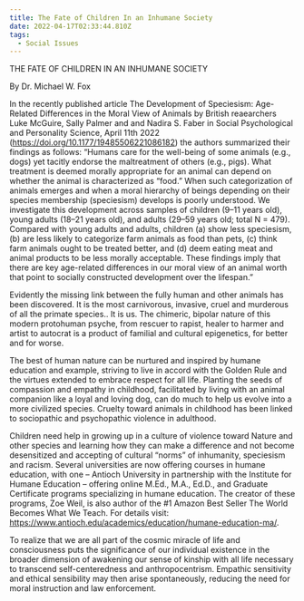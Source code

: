 ```yaml
---
title: The Fate of Children In an Inhumane Society
date: 2022-04-17T02:33:44.810Z
tags:
  - Social Issues
---
```

THE FATE OF CHILDREN IN AN INHUMANE SOCIETY

By Dr. Michael W. Fox 

In the recently published article The Development of Speciesism: Age-Related Differences in the Moral View of Animals by British reaearchers Luke McGuire, Sally Palmer and and Nadira S. Faber in Social Psychological and Personality Science, April 11th 2022 (https://doi.org/10.1177/19485506221086182) the authors summarized their findings as follows: “Humans care for the well-being of some animals (e.g., dogs) yet tacitly endorse the maltreatment of others (e.g., pigs). What treatment is deemed morally appropriate for an animal can depend on whether the animal is characterized as “food.” When such categorization of animals emerges and when a moral hierarchy of beings depending on their species membership (speciesism) develops is poorly understood. We investigate this development across samples of children (9–11 years old), young adults (18–21 years old), and adults (29–59 years old; total N = 479). Compared with young adults and adults, children (a) show less speciesism, (b) are less likely to categorize farm animals as food than pets, (c) think farm animals ought to be treated better, and (d) deem eating meat and animal products to be less morally acceptable. These findings imply that there are key age-related differences in our moral view of an animal worth that point to socially constructed development over the lifespan.”


Evidently the missing link between the fully human and other animals has been discovered. It is the most carnivorous, invasive, cruel and murderous of all the primate species.. It is us. The chimeric, bipolar nature of this modern protohuman psyche, from rescuer to rapist, healer to harmer and artist to autocrat is a product of familial and cultural epigenetics, for better and for worse.


 The best of human nature can be nurtured and inspired by humane education and example, striving to live in accord with the Golden Rule and the virtues extended to embrace respect for all life. Planting the seeds of compassion and empathy in childhood, facilitated by living with an animal companion like a loyal and loving dog, can do much to help us evolve into a more civilized species. Cruelty toward animals in childhood has been linked to sociopathic and psychopathic violence in adulthood.

 Children need help in growing up in a culture of violence toward Nature and other species and learning how they can make a difference and not become desensitized and accepting of cultural “norms” of inhumanity, speciesism and racism. Several universities are now offering courses in humane education, with one – Antioch University in partnership with the Institute for Humane Education – offering online M.Ed., M.A., Ed.D., and Graduate Certificate programs specializing in humane education. The creator of these programs, Zoe Weil, is also author of  the #1 Amazon Best Seller The World Becomes What We Teach. For details visit: https://www.antioch.edu/academics/education/humane-education-ma/. 
   
To realize that we are all part of the cosmic miracle of life and consciousness puts the significance of our individual existence in the broader dimension of awakening our  sense of kinship with all life necessary to transcend self-centeredness and anthropocentrism. Empathic sensitivity and ethical sensibility may then  arise spontaneously, reducing the need for moral instruction and law enforcement.

